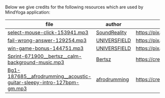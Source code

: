 Below we give credits for the following resources which are used by MindYoga application:

| file | author | terms/license |
| --- | --- | --- |
| [select-mouse-click-153941.mp3](https://pixabay.com/sound-effects/mouse-click-153941/) | [SoundReality](https://pixabay.com/users/soundreality-31074404/) | https://pixabay.com/service/terms/ |
| [fail-wrong-answer-129254.mp3](https://pixabay.com/sound-effects/wrong-answer-129254/) | [UNIVERSFIELD](https://pixabay.com/users/universfield-28281460/) | https://pixabay.com/service/terms/ |
| [win-game-bonus-144751.mp3](https://pixabay.com/sound-effects/game-bonus-144751/) | [UNIVERSFIELD](https://pixabay.com/users/universfield-28281460/) | https://pixabay.com/service/terms/ |
| [Sprint-671900__bertsz__calm-background-music.mp3](https://freesound.org/people/Bertsz/sounds/671900/) | [Bertsz](https://freesound.org/people/Bertsz/) | https://creativecommons.org/publicdomain/zero/1.0/ |
| [Bg1-187685__afrodrumming__acoustic-guitar-sleepy-intro-127bpm-gm.mp3](https://freesound.org/people/afrodrumming/sounds/187685/) | [afrodrumming](https://freesound.org/people/afrodrumming/) | https://creativecommons.org/licenses/by/4.0/ |
